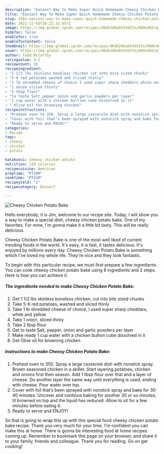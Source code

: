```yaml
---
description: "Easiest Way to Make Super Quick Homemade Cheesy Chicken Potato Bake"
title: "Easiest Way to Make Super Quick Homemade Cheesy Chicken Potato Bake"
slug: 2581-easiest-way-to-make-super-quick-homemade-cheesy-chicken-potato-bake
date: 2021-12-03T16:22:33.857Z
image: https://img-global.cpcdn.com/recipes/d6db286ab543937e/680x482cq70/cheesy-chicken-potato-bake-recipe-main-photo.jpg
hideToc: false
enableToc: true
enableTocContent: false
thumbnail: https://img-global.cpcdn.com/recipes/d6db286ab543937e/680x482cq70/cheesy-chicken-potato-bake-recipe-main-photo.jpg
cover: https://img-global.cpcdn.com/recipes/d6db286ab543937e/680x482cq70/cheesy-chicken-potato-bake-recipe-main-photo.jpg
author: Todd McCarthy
ratingvalue: 4.2
reviewcount: 16
recipeingredient:
- "1 1/2 lbs skinless boneless chicken cut into bite sized chunks"
- "5-6 red potatoes washed and sliced thinly"
- "1 lb shredded cheese of choice I used super sharp cheddars white and yellow"
- "1 onion sliced thinly"
- "2 tbsp flour"
- "to taste Salt pepper onion and garlic powders per layer"
- "1 cup water with a chicken bullion cube dissolved in it"
- " Olive oil for browning chicken"
recipeinstructions:
- "Preheat oven to 350. Spray a large casserole dish with nonstick spray. Brown seasoned chicken in a skillet. Start layering potatoes, chicken and onions first then season. Add 1 tbsp flour over that and a layer of cheese. Do another layer the same way until everything is used, ending with cheese. Pour water over top."
- "Cover with foil that’s been sprayed with nonstick spray and bake for 30-40 minutes. Uncover and continue baking for another 30 or so minutes, til browned on top and the liquid has reduced. Allow to sit for a few minutes before eating it."
- "Ready to serve and ENJOY!"
categories:
- Recipe
tags:
- cheesy
- chicken
- potato

katakunci: cheesy chicken potato 
nutrition: 120 calories
recipecuisine: American
preptime: "PT26M"
cooktime: "PT41M"
recipeyield: "2"
recipecategory: Dessert

---
```



![Cheesy Chicken Potato Bake](https://img-global.cpcdn.com/recipes/d6db286ab543937e/680x482cq70/cheesy-chicken-potato-bake-recipe-main-photo.jpg)

Hello everybody, it is Jim, welcome to our recipe site. Today, I will show you a way to make a special dish, cheesy chicken potato bake. One of my favorites. For mine, I'm gonna make it a little bit tasty. This will be really delicious.

Cheesy Chicken Potato Bake is one of the most well liked of current trending foods in the world. It's easy, it is fast, it tastes delicious. It's enjoyed by millions every day. Cheesy Chicken Potato Bake is something which I've loved my whole life. They're nice and they look fantastic.




To begin with this particular recipe, we must first prepare a few ingredients. You can cook cheesy chicken potato bake using 8 ingredients and 2 steps. Here is how you can achieve it.

<!--inarticleads1-->

##### The ingredients needed to make Cheesy Chicken Potato Bake:

1. Get 1 1/2 lbs skinless boneless chicken, cut into bite sized chunks
1. Take 5-6 red potatoes, washed and sliced thinly
1. Take 1 lb shredded cheese of choice, I used super sharp cheddars, white and yellow
1. Take 1 onion, sliced thinly
1. Take 2 tbsp flour
1. Get to taste Salt, pepper, onion and garlic powders per layer
1. Make ready 1 cup water with a chicken bullion cube dissolved in it
1. Get  Olive oil for browning chicken




<!--inarticleads2-->

##### Instructions to make Cheesy Chicken Potato Bake:

1. Preheat oven to 350. Spray a large casserole dish with nonstick spray. Brown seasoned chicken in a skillet. Start layering potatoes, chicken and onions first then season. Add 1 tbsp flour over that and a layer of cheese. Do another layer the same way until everything is used, ending with cheese. Pour water over top.
1. Cover with foil that’s been sprayed with nonstick spray and bake for 30-40 minutes. Uncover and continue baking for another 30 or so minutes, til browned on top and the liquid has reduced. Allow to sit for a few minutes before eating it.
1. Ready to serve and ENJOY!



So that is going to wrap this up with this special food cheesy chicken potato bake recipe. Thank you very much for your time. I'm confident you can make this at home. There is gonna be interesting food at home recipes coming up. Remember to bookmark this page on your browser, and share it to your family, friends and colleague. Thank you for reading. Go on get cooking!
